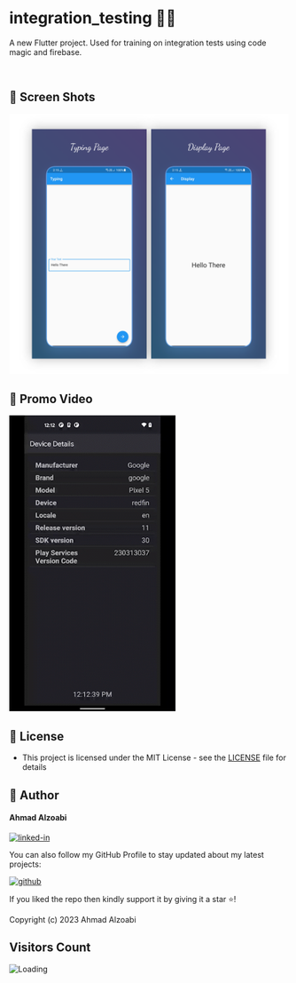 # integration_testing 👨‍🏫

A new Flutter project. Used for training on integration tests using code magic and firebase. 

<br>

## 📱 Screen Shots
<img alt="png" src="Preview/Presentation_Preview.png" width= "700" />

## 🎥 Promo Video
<img alt="GIF" src="Preview/integration_test_demo.gif" width= "300" />

<br>

## 🔑 License
- This project is licensed under the MIT License - see the [LICENSE](LICENSE.md) file for details

## 🧑 Author

#### Ahmad Alzoabi
[![linked-in](https://img.shields.io/badge/Linked_In-0077B5?style=for-the-badge&logo=LinkedIn&logoColor=white)](https://www.linkedin.com/in/ahmad-al-zoabi-0623a8233/)

You can also follow my GitHub Profile to stay updated about my latest projects:

[![github](https://img.shields.io/badge/GitHub-000000?style=for-the-badge&logo=GitHub&logoColor=white)](https://github.com/a7madZ3Dev)

If you liked the repo then kindly support it by giving it a star ⭐!

Copyright (c) 2023 Ahmad Alzoabi

## Visitors Count

<img align="left" src = "https://profile-counter.glitch.me/integration_testing/count.svg" alt ="Loading">
